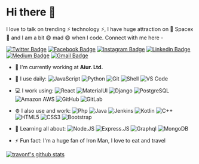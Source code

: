 # Hi there 👋

I love to talk on trending ⚡ technology ⚡, I have huge attraction on 🔭 Spacex 🔭 and I am a bit 😄 mad 😄 when I code. Connect with me here -

[![Twitter Badge](https://img.shields.io/badge/-travonf-blue?style=plastic&logo=Twitter&logoColor=white&link=https://twitter.com/travonf/)](https://twitter.com/travonf/)
[![Facebook Badge](https://img.shields.io/badge/-travonf-blue?style=plastic&logo=Facebook&logoColor=white&link=https://www.facebook.com/in/travonf/)](https://www.facebook.com/in/travonf/)
[![Instagram Badge](https://img.shields.io/badge/-travonf-purple?style=plastic&logo=instagram&logoColor=white&link=https://instagram.com/travonf/)](https://instagram.com/travonf)
[![Linkedin Badge](https://img.shields.io/badge/-travonf-blue?style=plastic&logo=Linkedin&logoColor=white&link=https://www.linkedin.com/in/travonf/)](https://www.linkedin.com/in/travonf/)
[![Medium Badge](https://img.shields.io/badge/-@travonf-black?style=plastic&labelColor=000000&logo=Medium&link=https://medium.com/@travonf/)](https://medium.com/@travonf)
[![Gmail Badge](https://img.shields.io/badge/-travonf@qq.com-c14438?style=plastic&logo=Gmail&logoColor=white&link=mailto:travonf@qq.com)](mailto:travonf@qq.com)

- 🏢 I'm currently working at **Aiur. Ltd.**

- 🚀 I use daily:
![JavaScript](https://img.shields.io/badge/-JavaScript-black?style=plastic&logo=javascript)
    ![Python](https://img.shields.io/badge/-Python-8fcfd1?style=plastic&logo=Python)
       ![Git](https://img.shields.io/badge/-Git-black?style=plastic&logo=git)
     ![Shell](https://img.shields.io/badge/-Shell-blasck?style=plastic&logo=Shell)
   ![VS Code](https://img.shields.io/badge/-VS%20Code-007ACC?style=plastic&logo=visual-studio-code)

- 💻 I work using:
     ![React](https://img.shields.io/badge/-React-3b2e5a?style=plastic&logo=react)
![MaterialUI](https://img.shields.io/badge/-MatrialUI-0081CB?style=plastic&logo=material-UI)
    ![Django](https://img.shields.io/badge/-Django-092E20?style=plastic&logo=Django)
![PostgreSQL](https://img.shields.io/badge/-PostgreSQL-336791?style=plastic&logo=postgresql)
![Amazon AWS](https://img.shields.io/badge/Amazon%20AWS-232F3E?style=plastic&logo=amazon-aws)
    ![GitHub](https://img.shields.io/badge/-GitHub-181717?style=plastic&logo=github)
    ![GitLab](https://img.shields.io/badge/-GitLab-FCA121?style=plastic&logo=gitlab)

- ⚙️ I also use and work: 
       ![Php](https://img.shields.io/badge/-php-394989?style=plastic&logo=php) 
      ![Java](https://img.shields.io/badge/-java-3f4441?style=plastic&logo=java) 
   ![Jenkins](https://img.shields.io/badge/-Jenkins-black?style=plastic&logo=Jenkins) 
    ![Kotlin](https://img.shields.io/badge/-kotlin-006a71?style=plastic&logo=kotlin) 
       ![C++](https://img.shields.io/badge/-C++-00599C?style=plastic&logo=c)
     ![HTML5](https://img.shields.io/badge/-HTML5-E34F26?style=plastic&logo=html5&logoColor=white)
      ![CSS3](https://img.shields.io/badge/-CSS3-1572B6?style=plastic&logo=css3)
 ![Bootstrap](https://img.shields.io/badge/-Bootstrap-563D7C?style=plastic&logo=bootstrap)

- 🌱 Learning all about:
   ![Node.JS](https://img.shields.io/badge/-Node.JS-black?style=plastic&logo=Node.js)
![Express.JS](https://img.shields.io/badge/-Express.JS-c7b198?style=plastic&logo=Express.JS)
   ![Graphql](https://img.shields.io/badge/-Graphql-E10098?style=plastic&logo=Graphql)
   ![MongoDB](https://img.shields.io/badge/-MongoDB-black?style=plastic&logo=mongodb)

- ⚡️ Fun fact: I'm a huge fan of Iron Man, I love to eat and travel

[![travonf's github stats](https://github-readme-stats.vercel.app/api/?username=travonf&theme=light&show_icons=true)](https://github.com/travonf)
